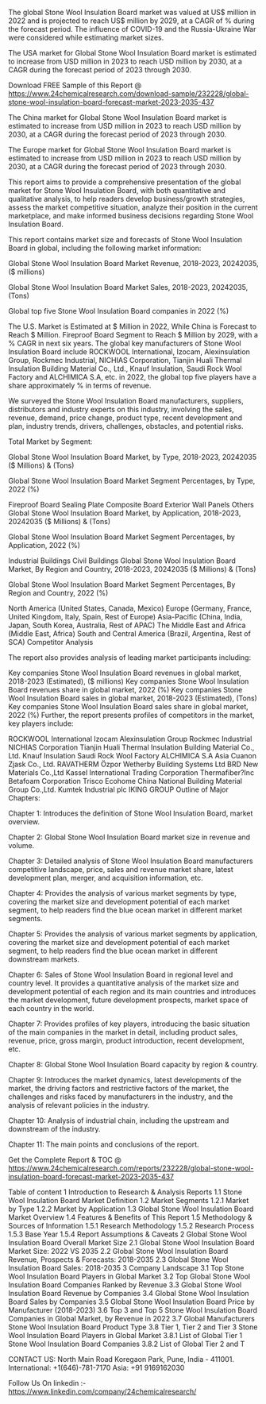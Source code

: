 The global Stone Wool Insulation Board market was valued at US$ million in 2022 and is projected to reach US$ million by 2029, at a CAGR of % during the forecast period. The influence of COVID-19 and the Russia-Ukraine War were considered while estimating market sizes.

The USA market for Global Stone Wool Insulation Board market is estimated to increase from USD million in 2023 to reach USD million by 2030, at a CAGR during the forecast period of 2023 through 2030.

Download FREE Sample of this Report @ https://www.24chemicalresearch.com/download-sample/232228/global-stone-wool-insulation-board-forecast-market-2023-2035-437

The China market for Global Stone Wool Insulation Board market is estimated to increase from USD million in 2023 to reach USD million by 2030, at a CAGR during the forecast period of 2023 through 2030.

The Europe market for Global Stone Wool Insulation Board market is estimated to increase from USD million in 2023 to reach USD million by 2030, at a CAGR during the forecast period of 2023 through 2030.

This report aims to provide a comprehensive presentation of the global market for Stone Wool Insulation Board, with both quantitative and qualitative analysis, to help readers develop business/growth strategies, assess the market competitive situation, analyze their position in the current marketplace, and make informed business decisions regarding Stone Wool Insulation Board.

This report contains market size and forecasts of Stone Wool Insulation Board in global, including the following market information:

Global Stone Wool Insulation Board Market Revenue, 2018-2023, 20242035, ($ millions)

Global Stone Wool Insulation Board Market Sales, 2018-2023, 20242035, (Tons)

Global top five Stone Wool Insulation Board companies in 2022 (%)

The U.S. Market is Estimated at $ Million in 2022, While China is Forecast to Reach $ Million.
Fireproof Board Segment to Reach $ Million by 2029, with a % CAGR in next six years.
The global key manufacturers of Stone Wool Insulation Board include ROCKWOOL International, Izocam, Alexinsulation Group, Rockmec Industrial, NICHIAS Corporation, Tianjin Huali Thermal Insulation Building Material Co., Ltd., Knauf Insulation, Saudi Rock Wool Factory and ALCHIMICA S.A, etc. in 2022, the global top five players have a share approximately % in terms of revenue.

We surveyed the Stone Wool Insulation Board manufacturers, suppliers, distributors and industry experts on this industry, involving the sales, revenue, demand, price change, product type, recent development and plan, industry trends, drivers, challenges, obstacles, and potential risks.

Total Market by Segment:

Global Stone Wool Insulation Board Market, by Type, 2018-2023, 20242035 ($ Millions) & (Tons)

Global Stone Wool Insulation Board Market Segment Percentages, by Type, 2022 (%)

Fireproof Board
Sealing Plate
Composite Board
Exterior Wall Panels
Others
Global Stone Wool Insulation Board Market, by Application, 2018-2023, 20242035 ($ Millions) & (Tons)

Global Stone Wool Insulation Board Market Segment Percentages, by Application, 2022 (%)

Industrial Buildings
Civil Buildings
Global Stone Wool Insulation Board Market, By Region and Country, 2018-2023, 20242035 ($ Millions) & (Tons)

Global Stone Wool Insulation Board Market Segment Percentages, By Region and Country, 2022 (%)

North America (United States, Canada, Mexico)
Europe (Germany, France, United Kingdom, Italy, Spain, Rest of Europe)
Asia-Pacific (China, India, Japan, South Korea, Australia, Rest of APAC)
The Middle East and Africa (Middle East, Africa)
South and Central America (Brazil, Argentina, Rest of SCA)
Competitor Analysis

The report also provides analysis of leading market participants including:

Key companies Stone Wool Insulation Board revenues in global market, 2018-2023 (Estimated), ($ millions)
Key companies Stone Wool Insulation Board revenues share in global market, 2022 (%)
Key companies Stone Wool Insulation Board sales in global market, 2018-2023 (Estimated), (Tons)
Key companies Stone Wool Insulation Board sales share in global market, 2022 (%)
Further, the report presents profiles of competitors in the market, key players include:

ROCKWOOL International
Izocam
Alexinsulation Group
Rockmec Industrial
NICHIAS Corporation
Tianjin Huali Thermal Insulation Building Material Co., Ltd.
Knauf Insulation
Saudi Rock Wool Factory
ALCHIMICA S.A
Asia Cuanon
Zjask Co., Ltd.
RAVATHERM
Özpor
Wetherby Building Systems Ltd
BRD New Materials Co.,Ltd
Kassel International Trading Corporation
Thermafiber?Inc
Betafoam Corporation
Trisco
Ecohome
China National Building Material Group Co.,Ltd.
Kumtek Industrial plc
IKING GROUP
Outline of Major Chapters:

Chapter 1: Introduces the definition of Stone Wool Insulation Board, market overview.

Chapter 2: Global Stone Wool Insulation Board market size in revenue and volume.

Chapter 3: Detailed analysis of Stone Wool Insulation Board manufacturers competitive landscape, price, sales and revenue market share, latest development plan, merger, and acquisition information, etc.

Chapter 4: Provides the analysis of various market segments by type, covering the market size and development potential of each market segment, to help readers find the blue ocean market in different market segments.

Chapter 5: Provides the analysis of various market segments by application, covering the market size and development potential of each market segment, to help readers find the blue ocean market in different downstream markets.

Chapter 6: Sales of Stone Wool Insulation Board in regional level and country level. It provides a quantitative analysis of the market size and development potential of each region and its main countries and introduces the market development, future development prospects, market space of each country in the world.

Chapter 7: Provides profiles of key players, introducing the basic situation of the main companies in the market in detail, including product sales, revenue, price, gross margin, product introduction, recent development, etc.

Chapter 8: Global Stone Wool Insulation Board capacity by region & country.

Chapter 9: Introduces the market dynamics, latest developments of the market, the driving factors and restrictive factors of the market, the challenges and risks faced by manufacturers in the industry, and the analysis of relevant policies in the industry.

Chapter 10: Analysis of industrial chain, including the upstream and downstream of the industry.

Chapter 11: The main points and conclusions of the report.

Get the Complete Report & TOC @ https://www.24chemicalresearch.com/reports/232228/global-stone-wool-insulation-board-forecast-market-2023-2035-437

Table of content
1 Introduction to Research & Analysis Reports
1.1 Stone Wool Insulation Board Market Definition
1.2 Market Segments
1.2.1 Market by Type
1.2.2 Market by Application
1.3 Global Stone Wool Insulation Board Market Overview
1.4 Features & Benefits of This Report
1.5 Methodology & Sources of Information
1.5.1 Research Methodology
1.5.2 Research Process
1.5.3 Base Year
1.5.4 Report Assumptions & Caveats
2 Global Stone Wool Insulation Board Overall Market Size
2.1 Global Stone Wool Insulation Board Market Size: 2022 VS 2035
2.2 Global Stone Wool Insulation Board Revenue, Prospects & Forecasts: 2018-2035
2.3 Global Stone Wool Insulation Board Sales: 2018-2035
3 Company Landscape
3.1 Top Stone Wool Insulation Board Players in Global Market
3.2 Top Global Stone Wool Insulation Board Companies Ranked by Revenue
3.3 Global Stone Wool Insulation Board Revenue by Companies
3.4 Global Stone Wool Insulation Board Sales by Companies
3.5 Global Stone Wool Insulation Board Price by Manufacturer (2018-2023)
3.6 Top 3 and Top 5 Stone Wool Insulation Board Companies in Global Market, by Revenue in 2022
3.7 Global Manufacturers Stone Wool Insulation Board Product Type
3.8 Tier 1, Tier 2 and Tier 3 Stone Wool Insulation Board Players in Global Market
3.8.1 List of Global Tier 1 Stone Wool Insulation Board Companies
3.8.2 List of Global Tier 2 and T

CONTACT US:
North Main Road Koregaon Park, Pune, India - 411001.
International: +1(646)-781-7170
Asia: +91 9169162030

Follow Us On linkedin :- https://www.linkedin.com/company/24chemicalresearch/

